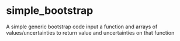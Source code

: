 # simple_bootstrap
A simple generic bootstrap code input a function and arrays of values/uncertainties to return value and uncertainties on that function
